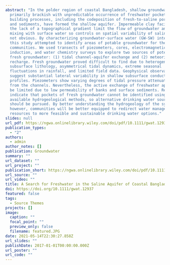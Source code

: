 ```yaml
---
abstract: "In the polder region of coastal Bangladesh, shallow groundwater is
  primarily brackish with unpredictable occurrence of freshwater pockets. Delta
  building processes, including the codeposition of fresh‐to‐saline porewater
  and sediments, have formed the shallow aquifer. Impermeable clay facies and
  the lack of a topographical gradient limit the flow of groundwater and its
  mixing with surface water so controls on spatial variability of salinity are
  not obvious. By characterizing groundwater‐surface water (GW‐SW) interactions,
  this study attempted to identify areas of potable groundwater for the polder
  communities. We used transects of piezometers, cores, electromagnetic
  induction, and water chemistry surveys to explore two sources of potential
  fresh groundwater: (1) tidal channel‐aquifer exchange and (2) meteoric
  recharge. Fresh groundwater proved difficult to find due to heterogeneous
  subsurface lithology, asymmetrical tidal dynamics, extreme seasonal
  fluctuations in rainfall, and limited field data. Geophysical observations
  suggest substantial lateral variability in shallow subsurface conductivity
  profiles. Piezometers show varying degrees of tidal pressure attenuation away
  from the channels. Nevertheless, the active exchange of freshwater appears to
  be limited due to low permeability of banks and surface sediments. Results
  indicate that pockets of fresh groundwater cannot be identified using readily
  available hydrogeological methods, so alternative drinking water sources
  should be pursued. By better understanding the hydrogeology of the system,
  however, communities will be better equipped to redirect water management
  resources to more feasible and sustainable drinking water options."
slides: null
url_pdf: https://ngwa.onlinelibrary.wiley.com/doi/pdf/10.1111/gwat.12937?casa_token=9wKVGNP4AXQAAAAA:-_v3fnkH3yF3v3CJb_lkFRSx7pO9KmW930Ow6R6IykwyqXbkVYDLQy98tZHXwF5bk8ieDuo7rS57x2s
publication_types:
  - "2"
authors:
  - admin
author_notes: []
publication: Groundwater
summary: ""
url_dataset: ""
url_project: ""
publication_short: https://ngwa.onlinelibrary.wiley.com/doi/pdf/10.1111/gwat.12937?casa_token=uUNGGw1dsYQAAAAA:NjZUCZFNdgmBll-8ICe1ANnZnxHVw5JGzk0wVZa9tnpaO5ZT9JrZURZpiKExF_0vxrri-TUL-tAHNdk
url_source: ""
url_video: ""
title: A Search for Freshwater in the Saline Aquifer of Coastal Bangladesh
doi: https://doi.org/10.1111/gwat.12937
featured: false
tags:
  - Source Themes
projects: []
image:
  caption: ""
  focal_point: ""
  preview_only: false
  filename: featured.JPG
date: 2021-05-14T22:30:27.858Z
url_slides: ""
publishDate: 2017-01-01T00:00:00.000Z
url_poster: ""
url_code: ""
---
```

